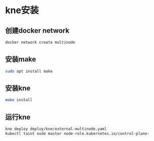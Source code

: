 # kne安装

## 创建docker network

```bash
docker network create multinode
```

## 安装make

```bash
sudo apt install make
```

## 安装kne
```bash
make install
```
## 运行kne

```bash
kne deploy deploy/kne/external-multinode.yaml
kubectl taint node master node-role.kubernetes.io/control-plane-
```